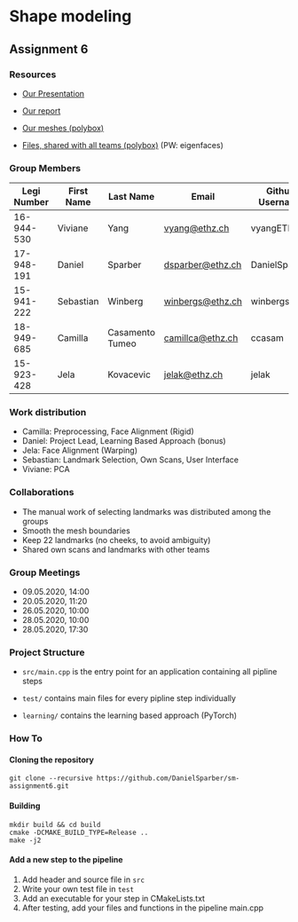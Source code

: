 # Shape modeling
## Assignment 6

### Resources 

- [Our Presentation](https://docs.google.com/presentation/d/1DIcviOEhOQk6m5dT0ryPQ2L86IimTuuQazykyQr2f8I/edit?usp=sharing)

- [Our report](report.md)

- [Our meshes (polybox)](https://polybox.ethz.ch/index.php/s/TjBI4GNID1qZCtm?path=%2F)

- [Files, shared with all teams (polybox)](https://polybox.ethz.ch/index.php/s/ZfYXXfV5SR4sQoB)  (PW: eigenfaces)

### Group Members

| Legi Number | First Name | Last Name       | Email            | Github Username |
| ----------- | ---------- | ----------------| ---------------- | --------------- |
| 16-944-530  | Viviane    | Yang            | vyang@ethz.ch    | vyangETH        |
| 17-948-191  | Daniel     | Sparber         | dsparber@ethz.ch | DanielSparber   |
| 15-941-222  | Sebastian  | Winberg         | winbergs@ethz.ch | winbergs        |
| 18-949-685  | Camilla    | Casamento Tumeo | camillca@ethz.ch | ccasam          |
| 15-923-428  | Jela       | Kovacevic       | jelak@ethz.ch    | jelak           |

### Work distribution

- Camilla: Preprocessing, Face Alignment (Rigid)
- Daniel: Project Lead, Learning Based Approach (bonus)
- Jela: Face Alignment (Warping)
- Sebastian: Landmark Selection, Own Scans, User Interface
- Viviane: PCA

### Collaborations

- The manual work of selecting landmarks was distributed among the groups
- Smooth the mesh boundaries
- Keep 22 landmarks (no cheeks, to avoid ambiguity)
- Shared own scans and landmarks with other teams

### Group Meetings

- 09.05.2020, 14:00
- 20.05.2020, 11:20
- 26.05.2020, 10:00
- 28.05.2020, 10:00
- 28.05.2020, 17:30

### Project Structure

- `src/main.cpp` is the entry point for an application containing all pipline steps

- `test/` contains main files for every pipline step individually

- `learning/` contains the learning based approach (PyTorch)


### How To

#### Cloning the repository

```
git clone --recursive https://github.com/DanielSparber/sm-assignment6.git
```

#### Building

```
mkdir build && cd build
cmake -DCMAKE_BUILD_TYPE=Release ..
make -j2
```

#### Add a new step to the pipeline

1. Add header and source file in `src`
2. Write your own test file in `test`
3. Add an executable for your step in CMakeLists.txt
4. After testing, add your files and functions in the pipeline main.cpp

